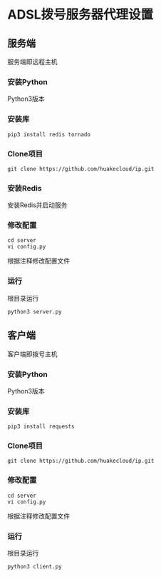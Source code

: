 # ADSL拨号服务器代理设置

## 服务端

服务端即远程主机

### 安装Python

Python3版本


### 安装库

```
pip3 install redis tornado
```

### Clone项目

```
git clone https://github.com/huakecloud/ip.git
```

### 安装Redis

安装Redis并启动服务

### 修改配置

```
cd server
vi config.py
```

根据注释修改配置文件

### 运行

根目录运行

```
python3 server.py
```

## 客户端

客户端即拨号主机

### 安装Python

Python3版本


### 安装库

```
pip3 install requests
```

### Clone项目

```
git clone https://github.com/huakecloud/ip.git
```


### 修改配置

```
cd server
vi config.py
```

根据注释修改配置文件

### 运行

根目录运行

```
python3 client.py
```
